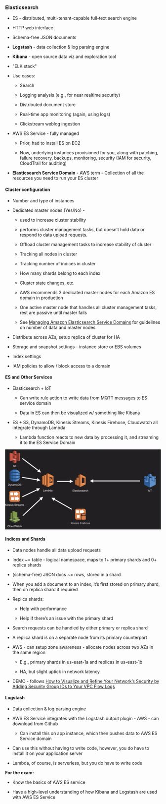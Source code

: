 ### Elasticsearch

* ES - distributed, multi-tenant-capable full-text search engine

* HTTP web interface

* Schema-free JSON documents

* **Logstash** - data collection & log parsing engine

* **Kibana** - open source data viz and exploration tool

* "ELK stack"

* Use cases:

    * Search

    * Logging analysis (e.g., for near realtime security)

    * Distributed document store

    * Real-time app monitoring (again, using logs)

    * Clickstream weblog ingestion

* AWS ES Service - fully managed

    * Prior, had to install ES on EC2

    * Now, underlying instances provisioned for you, along with patching, failure recovery, backups, monitoring, security (IAM for security, CloudTrail for auditing)

* **Elasticsearch Service Domain** - AWS term - Collection of all the resources you need to run your ES cluster

#### Cluster configuration

* Number and type of instances

* Dedicated master nodes (Yes/No) - 

    * used to increase cluster stability

    * performs cluster management tasks, but doesn’t hold data or respond to data upload requests.

    * Offload cluster management tasks to increase stability of cluster

    * Tracking all nodes in cluster

    * Tracking number of indices in cluster

    * How many shards belong to each index

    * Cluster state changes, etc.

    * AWS recommends 3 dedicated master nodes for each Amazon ES domain in production

    * One active master node that handles all cluster management tasks, rest are passive until master fails

    * See [Managing Amazon Elasticsearch Service Domains](http://docs.aws.amazon.com/elasticsearch-service/latest/developerguide/es-managedomains.html) for guidelines on number of data and master nodes 

* Distribute across AZs, setup replica of cluster for HA

* Storage and snapshot settings - instance store or EBS volumes

* Index settings

* IAM policies to allow / block access to a domain

#### ES and Other Services

* Elasticsearch + IoT

    * Can write rule action to write data from MQTT messages to ES service domain

    * Data in ES can then be visualized w/ something like Kibana

* ES + S3, DynamoDB, Kinesis Streams, Kinesis Firehose, Cloudwatch all integrate through Lambda

    * Lambda function reacts to new data by processing it, and streaming it to the ES Service Domain

![image alt text](../images/domain4_3.png)

#### Indices and Shards

* Data nodes handle all data upload requests

* Index ~= table - logical namespace, maps to 1+ primary shards and 0+ replica shards

* (schema-free) JSON docs ~= rows, stored in a shard

* When you add a document to an index, it’s first stored on primary shard, then on replica shard if required

* Replica shards:

    * Help with performance

    * Help if there’s an issue with the primary shard

* Search requests can be handled by either primary or replica shard

* A replica shard is on a separate node from its primary counterpart

* AWS - can setup zone awareness - allocate nodes across two AZs in the same region

    * E.g., primary shards in us-east-1a and replicas in us-east-1b

    * HA, but slight uptick in network latency

* DEMO - follows [How to Visualize and Refine Your Network’s Security by Adding Security Group IDs to Your VPC Flow Logs](https://aws.amazon.com/blogs/security/how-to-visualize-and-refine-your-networks-security-by-adding-security-group-ids-to-your-vpc-flow-logs/#more-3559)

#### Logstash

* Data collection & log parsing engine

* AWS ES Service integrates with the Logstash output plugin - AWS - can download from Github

    * Can install this on app instance, which then pushes data to AWS ES Service domain

* Can use this without having to write code, however, you do have to install it on your application server

* Lambda, of course, is serverless, but you do have to write code

**For the exam:**

* Know the basics of AWS ES service

* Have a high-level understanding of how Kibana and Logstash are used with AWS ES Service
